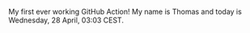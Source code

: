 My first ever working GitHub Action!
My name is Thomas and today is Wednesday, 28 April, 03:03 CEST. 

